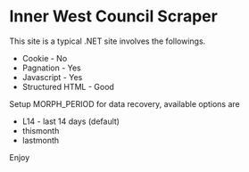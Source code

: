 # Inner West Council Scraper

This site is a typical .NET site involves the followings.

* Cookie - No
* Pagnation - Yes
* Javascript - Yes
* Structured HTML - Good

Setup MORPH_PERIOD for data recovery, available options are

* L14 - last 14 days (default)
* thismonth
* lastmonth

Enjoy

